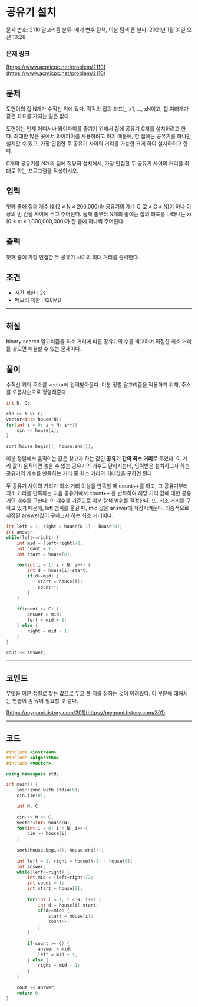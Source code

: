 # 공유기 설치

문제 번호: 2110
알고리즘 분류: 매개 변수 탐색, 이분 탐색
푼 날짜: 2021년 1월 31일 오전 10:28

### 문제 링크

[https://www.acmicpc.net/problem/2110](https://www.acmicpc.net/problem/2110)

## 문제

도현이의 집 N개가 수직선 위에 있다. 각각의 집의 좌표는 x1, ..., xN이고, 집 여러개가 같은 좌표를 가지는 일은 없다.

도현이는 언제 어디서나 와이파이를 즐기기 위해서 집에 공유기 C개를 설치하려고 한다. 최대한 많은 곳에서 와이파이를 사용하려고 하기 때문에, 한 집에는 공유기를 하나만 설치할 수 있고, 가장 인접한 두 공유기 사이의 거리를 가능한 크게 하여 설치하려고 한다.

C개의 공유기를 N개의 집에 적당히 설치해서, 가장 인접한 두 공유기 사이의 거리를 최대로 하는 프로그램을 작성하시오.

## 입력

첫째 줄에 집의 개수 N (2 ≤ N ≤ 200,000)과 공유기의 개수 C (2 ≤ C ≤ N)이 하나 이상의 빈 칸을 사이에 두고 주어진다. 둘째 줄부터 N개의 줄에는 집의 좌표를 나타내는 xi (0 ≤ xi ≤ 1,000,000,000)가 한 줄에 하나씩 주어진다.

## 출력

첫째 줄에 가장 인접한 두 공유기 사이의 최대 거리를 출력한다.

## 조건

- 시간 제한 : 2s
- 메모리 제한 : 128MB

---

## 해설

binary search 알고리즘을 최소 거리에 따른 공유기의 수를 비교하며 적절한 최소 거리를 찾으면 해결할 수 있는 문제이다.

## 풀이

수직선 위의 주소를 vector<int>에 입력받아온다. 이분 정렬 알고리즘을 적용하기 위해, 주소를 오름차순으로 정렬해준다. 

```cpp
int N, C;

cin >> N >> C;
vector<int> house(N);
for(int i = 0; i < N; i++){
    cin >> house[i];
}

sort(house.begin(), house.end());
```

이분 정렬에서 움직이는 값은 찾고자 하는 값인 **공유기 간의 최소 거리**로 두었다. 이 거리 값이 움직이면 놓을 수 있는 공유기의 개수도 달라지는데, 입력받은 설치하고자 하는 공유기의 개수를 만족하는 거리 중 최소 거리의 최대값을 구하면 된다. 

두 공유기 사이의 거리가 최소 거리 이상을 만족할 때 count++를 하고, 그 공유기부터 최소 거리를 만족하는 다음 공유기에서 count++ 를 반복하여 해당 거리 값에 대한 공유기의 개수를 구한다. 이 개수를 기준으로 이분 탐색 범위를 결정한다. 또, 최소 거리를 구하고 있기 때문에, left 범위를 옮길 때, mid 값을 answer에 저장시켜둔다. 최종적으로 저장된 answer값이 구하고자 하는 최소 거리이다.

```cpp
int left = 1, right = house[N-1] - house[0];
int answer;
while(left<=right) {
    int mid = (left+right)/2;
    int count = 1;
    int start = house[0];
    
    for(int i = 1; i < N; i++) {
        int d = house[i]-start;
        if(d>=mid) {
            start = house[i];
            count++;
        }
    }
    
    if(count >= C) {
        answer = mid;
        left = mid + 1;
    } else {
        right = mid - 1;
    }
}

cout << answer;
```

---

## 코멘트

무엇을 이분 정렬로 찾는 값으로 두고 풀 지를 정하는 것이 어려웠다. 이 부분에 대해서는 연습이 좀 많이 필요할 것 같다.

[https://mygumi.tistory.com/301](https://mygumi.tistory.com/301)

---

## 코드

```cpp
#include <iostream>
#include <algorithm>
#include <vector>

using namespace std;

int main() {
    ios::sync_with_stdio(0);
    cin.tie(0);

    int N, C;
    
    cin >> N >> C;
    vector<int> house(N);
    for(int i = 0; i < N; i++){
        cin >> house[i];
    }
    
    sort(house.begin(), house.end());
    
    int left = 1, right = house[N-1] - house[0];
    int answer;
    while(left<=right) {
        int mid = (left+right)/2;
        int count = 1;
        int start = house[0];
        
        for(int i = 1; i < N; i++) {
            int d = house[i]-start;
            if(d>=mid) {
                start = house[i];
                count++;
            }
        }
        
        if(count >= C) {
            answer = mid;
            left = mid + 1;
        } else {
            right = mid - 1;
        }
    }
    
    cout << answer;
    return 0;
}
```